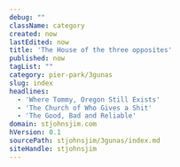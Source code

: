 ```yaml
---
debug: ""
className: category
created: now
lastEdited: now
title: 'The House of the three opposites'
published: now
tagList: ""
category: pier-park/3gunas
slug: index
headlines:
  - 'Where Tommy, Oregon Still Exists'
  - 'The Church of Who Gives a Shit'
  - 'The Good, Bad and Reliable'
domain: stjohnsjim.com
hVersion: 0.1
sourcePath: stjohnsjim/3gunas/index.md
siteHandle: stjohnsjim
---
```

&nbsp;
